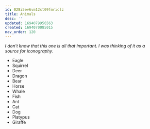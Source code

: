 ```yaml
---
id: 028i5ev6vm12st09fmriclz
title: Animals
desc: ''
updated: 1694079956563
created: 1694070085015
nav_order: 120
---
```


*I don't know that this one is all that important. I was thinking of it as a source for iconography.*

* Eagle
* Squirrel
* Deer
* Dragon
* Bear
* Horse
* Whale
* Fish
* Ant
* Cat
* Dog
* Platypus
* Giraffe

